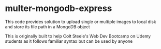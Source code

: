 # multer-mongodb-express
This code provides solution to upload single or multiple images to local disk and store its file path in a MongoDB object

This is originally built to help Colt Steele's Web Dev Bootcamp on Udemy students as it follows familiar syntax but can be used by anyone
